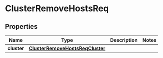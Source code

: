 # ClusterRemoveHostsReq

## Properties
Name | Type | Description | Notes
------------ | ------------- | ------------- | -------------
**cluster** | [**ClusterRemoveHostsReqCluster**](ClusterRemoveHostsReqCluster.md) |  | 
